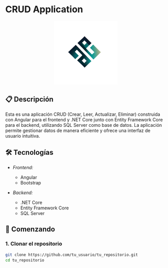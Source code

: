 # CRUD Application

<div style="text-align: center;">
    <img src="no-te-rindas.png" alt="Logo" width="200"/> <!-- El logo ahora tiene un ancho de 600 píxeles -->
</div>

## 📋 Descripción

Esta es una aplicación CRUD (Crear, Leer, Actualizar, Eliminar) construida con Angular para el frontend y .NET Core junto con Entity Framework Core para el backend, utilizando SQL Server como base de datos. La aplicación permite gestionar datos de manera eficiente y ofrece una interfaz de usuario intuitiva.

## 🛠 Tecnologías

- *Frontend:*
  - Angular
  - Bootstrap 
  
- *Backend:*
  - .NET Core
  - Entity Framework Core
  - SQL Server

## 🚀 Comenzando

### 1. Clonar el repositorio

```bash
git clone https://github.com/tu_usuario/tu_repositorio.git
cd tu_repositorio
